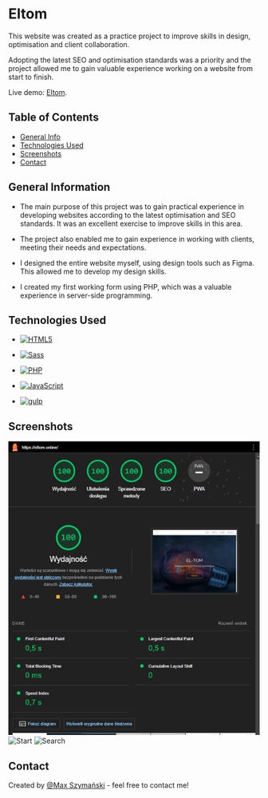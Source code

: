 # Eltom

This website was created as a practice project to improve skills in design, optimisation and client collaboration.

Adopting the latest SEO and optimisation standards was a priority and the project allowed me to gain valuable experience working on a website from start to finish.

Live demo: [Eltom](https://eltom.online/).

## Table of Contents

- [General Info](#general-information)
- [Technologies Used](#technologies-used)
- [Screenshots](#screenshots)
- [Contact](#contact)

## General Information

- The main purpose of this project was to gain practical experience in developing websites according to the latest optimisation and SEO standards. It was an excellent exercise to improve skills in this area.

- The project also enabled me to gain experience in working with clients, meeting their needs and expectations.

- I designed the entire website myself, using design tools such as Figma. This allowed me to develop my design skills.

- I created my first working form using PHP, which was a valuable experience in server-side programming.

## Technologies Used

- [![HTML5](https://img.shields.io/badge/-HTML5-E34F26?style=flat-square&logo=html5&logoColor=white&link=https://github.com/maxszymanski/)](https://github.com/maxszymanski/)

- [![Sass](https://img.shields.io/badge/-Sass-black?style=flat-square&logo=Sass&logoColor=pink)](https://github.com/maxszymanski/)

- [![PHP](https://img.shields.io/badge/PHP-777BB4?style=for-the-badge&logo=php&logoColor=white)](https://github.com/maxszymanski/)

- [![JavaScript](https://img.shields.io/badge/-JavaScript-black?style=flat-square&logo=javascript&link=https://github.com/maxszymanski/)](https://github.com/maxszymanski/)

- [![gulp](https://img.shields.io/badge/-gulp-eb4a4b.svg?logo=data%3Aimage%2Fpng%3Bbase64%2CiVBORw0KGgoAAAANSUhEUgAAAAYAAAAOCAMAAAA7QZ0XAAAABlBMVEUAAAD%2F%2F%2F%2Bl2Z%2FdAAAAAXRSTlMAQObYZgAAABdJREFUeAFjAAFGRjSSEQzwUgwQkjAFAAtaAD0Ls2nMAAAAAElFTkSuQmCC)](http://gulpjs.com/)

## Screenshots

![](./screenshots/screen_%20one.png)
![Start](./images/screenshots-rock/screen-1.png)
![Search](./images/screenshots-rock/screen-2.png)

## Contact

Created by [@Max Szymański](https://github.com/maxszymanski) - feel free to contact me!
